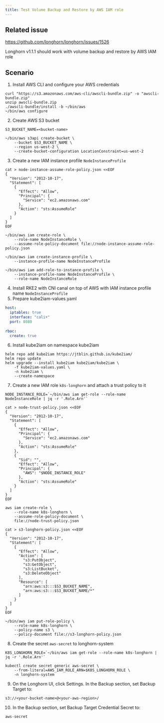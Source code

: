 ```yaml
---
title: Test Volume Backup and Restore by AWS IAM role
---
```


## Related issue

https://github.com/longhorn/longhorn/issues/1526

Longhorn v1.1.1 should work with volume backup and restore by AWS IAM role

## Scenario
1. Install AWS CLI and configure your AWS credentials
```shell
curl "https://s3.amazonaws.com/aws-cli/awscli-bundle.zip" -o "awscli-bundle.zip"
unzip awscli-bundle.zip
./awscli-bundle/install -b ~/bin/aws
~/bin/aws configure
```
2. Create AWS S3 bucket
```shell
S3_BUCKET_NAME=<bucket-name>

~/bin/aws s3api create-bucket \
    --bucket $S3_BUCKET_NAME \
    --region us-west-2 \
    --create-bucket-configuration LocationConstraint=us-west-2
```
3. Create a new IAM instance profile `NodeInstanceProfile`
```shell
cat > node-instance-assume-role-policy.json <<EOF
{
  "Version": "2012-10-17",
  "Statement": [
    {
      "Effect": "Allow",
      "Principal": {
        "Service": "ec2.amazonaws.com"
      },
      "Action": "sts:AssumeRole"
    }
  ]
}
EOF

~/bin/aws iam create-role \
    --role-name NodeInstanceRole \
    --assume-role-policy-document file://node-instance-assume-role-policy.json

~/bin/aws iam create-instance-profile \
    --instance-profile-name NodeInstanceProfile

~/bin/aws iam add-role-to-instance-profile \
    --instance-profile-name NodeInstanceProfile \
    --role-name NodeInstanceRole
```
4. Install RKE2 with CNI canal on top of AWS with IAM instance profile name `NodeInstanceProfile`
5. Prepare kube2iam-values.yaml
```yaml
host:
  iptables: true
  interface: "cali+"
  port: 8080
 
rbac:
  create: true
```
6. Install kube2iam on namespace kube2iam 
```shell
helm repo add kube2iam https://jtblin.github.io/kube2iam/
helm repo update
helm upgrade --install kube2iam kube2iam/kube2iam \
    -f kube2iam-values.yaml \
    -n kube2iam \
    --create-namespace
```
7. Create a new IAM role `k8s-longhorn` and attach a trust policy to it
```shell
NODE_INSTANCE_ROLE=`~/bin/aws iam get-role --role-name NodeInstanceRole | jq -r '.Role.Arn'`

cat > node-trust-policy.json <<EOF
{
  "Version": "2012-10-17",
  "Statement": [
    {
      "Effect": "Allow",
      "Principal": {
        "Service": "ec2.amazonaws.com"
      },
      "Action": "sts:AssumeRole"
    },
    {
      "Sid": "",
      "Effect": "Allow",
      "Principal": {
        "AWS": "$NODE_INSTANCE_ROLE"
      },
      "Action": "sts:AssumeRole"
    }
  ]
}
EOF
 
aws iam create-role \
    --role-name k8s-longhorn \
    --assume-role-policy-document \
    file://node-trust-policy.json
 
cat > s3-longhorn-policy.json <<EOF
{
  "Version": "2012-10-17",
  "Statement": [
    {
      "Effect": "Allow",
      "Action": [
        "s3:PutObject",
        "s3:GetObject",
        "s3:ListBucket",
        "s3:DeleteObject"
      ],
      "Resource": [
        "arn:aws:s3:::$S3_BUCKET_NAME",
        "arn:aws:s3:::$S3_BUCKET_NAME/*"
      ]
    }
  ]
}
EOF
 
~/bin/aws iam put-role-policy \
    --role-name k8s-longhorn \
    --policy-name s3 \
    --policy-document file://s3-longhorn-policy.json
```
8. Create the secret `aws-secret` to longhorn-system
```shell
K8S_LONGHORN_ROLE=`~/bin/aws iam get-role --role-name k8s-longhorn | jq -r '.Role.Arn'`

kubectl create secret generic aws-secret \
    --from-literal=AWS_IAM_ROLE_ARN=$K8S_LONGHORN_ROLE \
    -n longhorn-system
```
9. On the Longhorn UI, click Settings. In the Backup section, set Backup Target to:
```shell
s3://<your-bucket-name>@<your-aws-region>/
```
10. In the Backup section, set Backup Target Credential Secret to:
```shell
aws-secret
```
